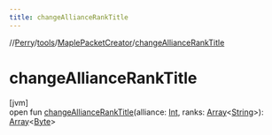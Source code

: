 ```yaml
---
title: changeAllianceRankTitle
---
```

//[Perry](../../../index.html)/[tools](../index.html)/[MaplePacketCreator](index.html)/[changeAllianceRankTitle](change-alliance-rank-title.html)



# changeAllianceRankTitle



[jvm]\
open fun [changeAllianceRankTitle](change-alliance-rank-title.html)(alliance: [Int](https://kotlinlang.org/api/latest/jvm/stdlib/kotlin/-int/index.html), ranks: [Array](https://kotlinlang.org/api/latest/jvm/stdlib/kotlin/-array/index.html)&lt;[String](https://docs.oracle.com/javase/8/docs/api/java/lang/String.html)&gt;): [Array](https://kotlinlang.org/api/latest/jvm/stdlib/kotlin/-array/index.html)&lt;[Byte](https://kotlinlang.org/api/latest/jvm/stdlib/kotlin/-byte/index.html)&gt;




